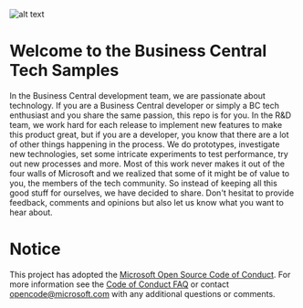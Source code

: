 
![alt text](https://106c4.wpc.azureedge.net/80106C4/Gallery-Prod/cdn/2015-02-24/prod20161101-microsoft-windowsazure-gallery/microsoftdynsmb.3a67602d-0a4f-4ae4-ad03-c1124f6ac3cf.1.0.2/Icon/small.png)
# Welcome to the Business Central Tech Samples
In the Business Central development team, we are passionate about technology. If you are a Business Central developer or simply a BC tech enthusiast and you share the same passion, this repo  is for you.
In the R&D team, we work hard for each release to implement new features to make this product great, but if you are a developer, you know that there are a lot of other things happening in the process. We do prototypes, investigate new technologies, set some intricate experiments to test performance, try out new processes and more. Most of this work never makes it out of the four walls of Microsoft and we realized that some of it might be of value to you, the members of the tech community. So instead of keeping all this good stuff for ourselves, we have decided to share.
Don't hesitat to provide feedback, comments and opinions but also let us know what you want to hear about.

# Notice
This project has adopted the [Microsoft Open Source Code of Conduct](https://opensource.microsoft.com/codeofconduct/). For more information see the [Code of Conduct FAQ](https://opensource.microsoft.com/codeofconduct/faq/) or contact opencode@microsoft.com with any additional questions or comments.
